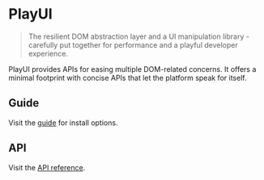 # PlayUI
> The resilient DOM abstraction layer and a UI manipulation library - carefully put together for performance and a playful developer experience.

PlayUI provides APIs for easing multiple DOM-related concerns. It offers a minimal footprint with concise APIs that let the platform speak for itself.

## Guide
Visit the [guide](/play-ui/guide.md) for install options.

## API
Visit the [API reference](/play-ui/api/).

